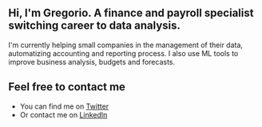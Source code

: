 ## Hi, I'm Gregorio. A finance and payroll specialist switching career to data analysis.

I'm currently helping small companies in the management of their data, automatizing accounting and reporting process. I also use ML tools to improve business analysis, budgets and forecasts.

## Feel free to contact me

- You can find me on <a href='twitter.com/GregorioMP1985'>Twitter</a>
- Or contact me on <a href='linkedin.com/in/gregoriomorena'>LinkedIn</a>
